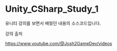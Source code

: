 # Unity_CSharp_Study_1
유니티 강의를 보면서 배웠던 내용의 소스코드입니다.

강의 출처

https://www.youtube.com/@Josh2GameDev/videos

